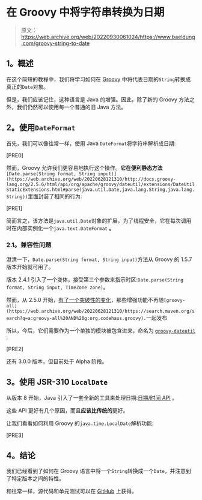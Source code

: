 # 在 Groovy 中将字符串转换为日期

> 原文：<https://web.archive.org/web/20220930061024/https://www.baeldung.com/groovy-string-to-date>

## **1。概述**

在这个简短的教程中，我们将学习如何在 [Groovy](/web/20220628121310/https://www.baeldung.com/groovy-language) 中将代表日期的`String`转换成真正的`Date`对象。

但是，我们应该记住，这种语言是 Java 的增强。因此，除了新的 Groovy 方法之外，我们仍然可以使用每一个普通的旧 Java 方法。

## **2。使用`DateFormat`**

首先，我们可以像往常一样，使用 Java `DateFormat`将字符串解析成日期:

[PRE0]

然而，Groovy 允许我们更容易地执行这个操作。**它在便利静态方法** `[Date.parse(String format, String input)](https://web.archive.org/web/20220628121310/http://docs.groovy-lang.org/2.5.6/html/api/org/apache/groovy/dateutil/extensions/DateUtilStaticExtensions.html#parse(java.util.Date,java.lang.String,java.lang.String))`里面封装了相同的行为:

[PRE1]

简而言之，该方法是`java.util.Date`对象的扩展，为了线程安全，它在每次调用时在内部实例化一个`java.text.DateFormat` **。**

### **2.1。兼容性问题**

澄清一下，`Date.parse(String format, String input)`方法从 Groovy 的 1.5.7 版本开始就可用了。

版本 2.4.1 引入了一个变体，接受第三个参数来指示时区:`Date.parse(String format, String input, TimeZone zone)`。

然而，从 2.5.0 开始，[有了一个突破性的变化](https://web.archive.org/web/20220628121310/http://groovy-lang.org/releasenotes/groovy-2.5.html#Groovy2.5releasenotes-Breakingchanges)，那些增强功能不再随`[groovy-all](https://web.archive.org/web/20220628121310/https://search.maven.org/search?q=a:groovy-all%20AND%20g:org.codehaus.groovy).`一起发布

所以，今后，它们需要作为一个单独的模块被包含进来，命名为 [`groovy-dateutil`](https://web.archive.org/web/20220628121310/https://search.maven.org/search?q=a:groovy-dateutil) :

[PRE2]

还有 3.0.0 版本，但目前处于 Alpha 阶段。

## **3。使用 JSR-310 `LocalDate`**

从版本 8 开始，Java 引入了一套全新的工具来处理日期:[日期/时间 API](/web/20220628121310/https://www.baeldung.com/java-8-date-time-intro) 。

这些 API 更好有几个原因，而且**应该比传统的**更好。

让我们看看如何利用 Groovy 的`java.time.LocalDate`解析功能:

[PRE3]

## **4。结论**

我们已经看到了如何在 Groovy 语言中将一个`String`转换成一个`Date`，并注意到了特定版本之间的特性。

和往常一样，源代码和单元测试可以在 [GitHub](https://web.archive.org/web/20220628121310/https://github.com/eugenp/tutorials/tree/master/core-groovy-modules/core-groovy/) 上获得。